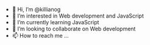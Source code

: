 - 👋 Hi, I’m @killianog
- 👀 I’m interested in Web development and JavaScript 
- 🌱 I’m currently learning JavaScript 
- 💞️ I’m looking to collaborate on Web development 
- 📫 How to reach me ...

<!---
killianog/killianog is a ✨ special ✨ repository because its `README.md` (this file) appears on your GitHub profile.
You can click the Preview link to take a look at your changes.
--->

